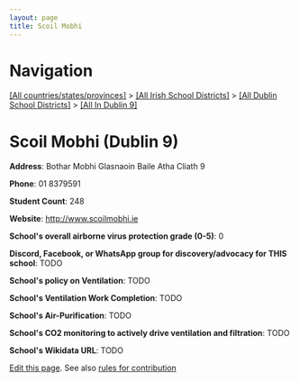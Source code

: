 ```yaml
---
layout: page
title: Scoil Mobhi
---
```

# Navigation

[[All countries/states/provinces]](../../../..) > [[All Irish School Districts]](../../..) > [[All Dublin School Districts]](../..) > [[All In Dublin 9]](..)

# Scoil Mobhi (Dublin 9)

**Address**: Bothar Mobhi Glasnaoin Baile Atha Cliath 9

**Phone**: 01 8379591

**Student Count**: 248

**Website**: <http://www.scoilmobhi.ie>

**School's overall airborne virus protection grade (0-5)**: 0

**Discord, Facebook, or WhatsApp group for discovery/advocacy for THIS school**: TODO

**School's policy on Ventilation**: TODO

**School's Ventilation Work Completion**: TODO

**School's Air-Purification**: TODO

**School's CO2 monitoring to actively drive ventilation and filtration**: TODO

**School's Wikidata URL**: TODO


[Edit this page](https://github.com/ventilate-schools/Ireland/edit/main/./Dublin_9/Scoil_Mobhi.md). See also [rules for contribution](../../../contribution-rules/)
